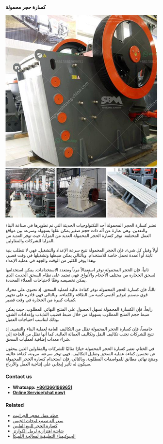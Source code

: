 <h3>كسارة حجر محمولة</h3><img src='1701853149.jpg' alt=''><p>تعتبر كسارة الحجر المحمولة أحد التكنولوجيات الحديثة التي تم تطويرها في صناعة البناء والتعدين. وهي عبارة عن آلة ذات حجم صغير يمكن نقلها بسهولة وسرعة بين مواقع العمل المختلفة. توفر كسارة الحجر المحمولة العديد من المزايا، حيث توفر العديد من المزايا للشركات والمقاولين.</p><p>أولاً وقبل كل شيء، فإن الحجر المحمولة تتيح سرعة الإعداد والتشغيل. فهي لا تتطلب بنية ثابتة أو أعمدة تحمل خاصة للاستخدام. وبالتالي يمكن ضبطها وتشغيلها في وقت قصير، وهذا يوفر الكثير من الوقت والجهد في عملية الإعداد.</p><p>ثانياً، فإن الحجر المحمولة توفر استعمالاً مرناً ومتعدد الاستخدامات. يمكن استخدامها لسحق الحجارة من مختلف الأحجام والأنواع. فهي تعتمد على نظام السحق الحديث الذي يمكن تخصيصه وفقًا لاحتياجات العملاء المحددة.</p><p>ثالثاً، فإن كسارة الحجر المحمولة توفر كفاءة عالية لعملية السحق. إذ تحتوي على محرك قوي مصمم لتوفير أقصى كمية من الطاقة والكفاءة. وبالتالي فهي قادرة على تجهيز كميات كبيرة من الحجارة في وقت قصير.</p><p>رابعاً، فإن الكسارة المحمولة تسهل الحصول على المنتج النهائي المطلوب. حيث يمكن ضبط حجم المنتج المطلوب بسهولة من خلال ضبط قضيب التذبذب وإعدادات الشق، وذلك لتناسب احتياجات العميل.</p><p>خامساً، فإن كسارة الحجر المحمولة تقلل من التكاليف العامة لعملية البناء والتشييد. إذ تتيح للشركات تجنب تكاليف النقل وتكاليف العمالة العالية. كما أنها تقلل من الحاجة إلى شراء معدات إضافية لعمليات السحق.</p><p>في الختام، تعتبر كسارة الحجر المحمولة خيارًا مثاليًا للشركات والمقاولين الذين يبحثون عن تحسين كفاءة عملية السحق وتقليل التكاليف. فهي توفر سرعة، مرونة، كفاءة عالية، ومنتج نهائي مطابق للمواصفات المطلوبة. وبالتالي، فإن استخدام كسارة الحجر المحمولة سيكون له تأثير إيجابي على إنتاجية العمل والأرباح.</p><h3>Contact us</h3><ul><li><strong>Whatsapp:&nbsp;<a href="https://wa.me/8613661969651">+8613661969651</a></strong></li><li><a href="https://swt.shibang-china.com/?git&amp;zhl&amp;كسارة حجر محمولة"><strong>Online Service(chat now)</strong></a></li></ul><h3>Related</h3><ul><li><a href='خطة عمل محجر الجرانيت.md'>خطة عمل محجر الجرانيت</a></li><li><a href='سعر آلة تصنيع لوحات الجبس.md'>سعر آلة تصنيع لوحات الجبس</a></li><li><a href='كسارة الحجر للبيع الفلبين.md'>كسارة الحجر للبيع الفلبين</a></li><li><a href='شاشة اهتزازية لرمل الكوارتز.md'>شاشة اهتزازية لرمل الكوارتز</a></li><li><a href='الجيوكيمياء التطبيقية لمعالجة اللميكا.md'>الجيوكيمياء التطبيقية لمعالجة اللميكا</a></li></ul>